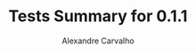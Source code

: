 ---
title: Tests Summary for 0.1.1
author: Alexandre Carvalho
menu_title: 0.1.1
category: surefire_reports
layout: iframe
iframe_url: /docs/0.1.1/site/surefire-report.html
order: 6
---